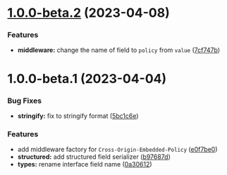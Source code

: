 # [1.0.0-beta.2](https://github.com/httpland/coep-middleware/compare/1.0.0-beta.1...1.0.0-beta.2) (2023-04-08)


### Features

* **middleware:** change the name of field to `policy` from `value` ([7cf747b](https://github.com/httpland/coep-middleware/commit/7cf747bb2348ccaf3422b3791c68e2e65694d3c6))

# 1.0.0-beta.1 (2023-04-04)


### Bug Fixes

* **stringify:** fix to stringify format ([5bc1c6e](https://github.com/httpland/coep-middleware/commit/5bc1c6eec5e31c50359b0583e73e343ba218e040))


### Features

* add middleware factory for `Cross-Origin-Embedded-Policy` ([e0f7be0](https://github.com/httpland/coep-middleware/commit/e0f7be0c9e58d4bee01fc26416c19c818b4be111))
* **structured:** add structured field serializer ([b97687d](https://github.com/httpland/coep-middleware/commit/b97687d1b6cfdb7302db75d9198cf417d781408d))
* **types:** rename interface field name ([0a30612](https://github.com/httpland/coep-middleware/commit/0a306128d2f2897169258151d50a3d85a9b9892d))
